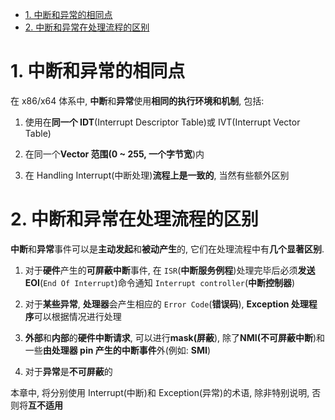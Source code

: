 
<!-- @import "[TOC]" {cmd="toc" depthFrom=1 depthTo=6 orderedList=false} -->

<!-- code_chunk_output -->

- [1. 中断和异常的相同点](#1-中断和异常的相同点)
- [2. 中断和异常在处理流程的区别](#2-中断和异常在处理流程的区别)

<!-- /code_chunk_output -->

# 1. 中断和异常的相同点

在 x86/x64 体系中, **中断**和**异常**使用**相同的执行环境和机制**, 包括:

1) 使用在**同一个 IDT**(Interrupt Descriptor Table)或 IVT(Interrupt Vector Table)

2) 在同一个**Vector 范围(0 \~ 255, 一个字节宽**)内

3) 在 Handling Interrupt(中断处理)**流程上是一致的**, 当然有些额外区别

# 2. 中断和异常在处理流程的区别

**中断**和**异常**事件可以是**主动发起**和**被动产生**的, 它们在处理流程中有**几个显著区别**.

1) 对于**硬件**产生的**可屏蔽中断**事件, 在 `ISR`(**中断服务例程**)处理完毕后必须**发送 EOI**(`End Of Interrupt`)命令通知 `Interrupt controller`(**中断控制器**)

2) 对于**某些异常**, **处理器**会产生相应的 `Error Code`(**错误码**), **Exception 处理程序**可以根据情况进行处理

3) **外部**和**内部**的**硬件中断请求**, 可以进行**mask(屏蔽**), 除了**NMI(不可屏蔽中断**)和一些**由处理器 pin 产生的中断事件**外(例如: **SMI**)

4) 对于**异常**是**不可屏蔽**的

本章中, 将分别使用 Interrupt(中断)和 Exception(异常)的术语, 除非特别说明, 否则将**互不适用**
